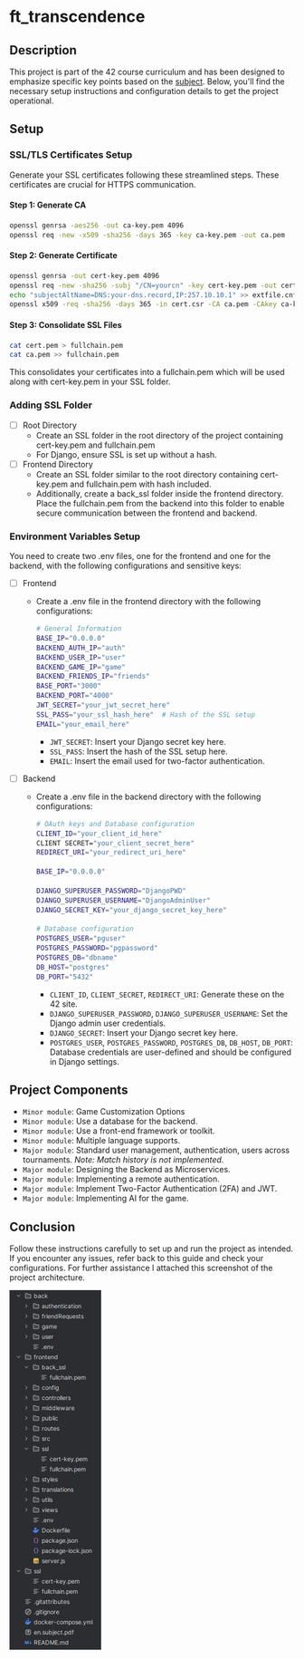 # ft_transcendence
## Description
This project is part of the 42 course curriculum and has been designed to emphasize specific key points based on the [subject](en.subject.pdf). Below, you'll find the necessary setup instructions and configuration details to get the project operational.

## Setup
### SSL/TLS Certificates Setup
Generate your SSL certificates following these streamlined steps. These certificates are crucial for HTTPS communication.
#### Step 1: Generate CA
```bash
openssl genrsa -aes256 -out ca-key.pem 4096
openssl req -new -x509 -sha256 -days 365 -key ca-key.pem -out ca.pem
```
#### Step 2: Generate Certificate
```bash
openssl genrsa -out cert-key.pem 4096
openssl req -new -sha256 -subj "/CN=yourcn" -key cert-key.pem -out cert.csr
echo "subjectAltName=DNS:your-dns.record,IP:257.10.10.1" >> extfile.cnf
openssl x509 -req -sha256 -days 365 -in cert.csr -CA ca.pem -CAkey ca-key.pem -out cert.pem -extfile extfile.cnf -CAcreateserial
```
#### Step 3: Consolidate SSL Files
```bash
cat cert.pem > fullchain.pem
cat ca.pem >> fullchain.pem
```
This consolidates your certificates into a fullchain.pem which will be used along with cert-key.pem in your SSL folder.

### Adding SSL Folder
- [ ] Root Directory
  - Create an SSL folder in the root directory of the project containing cert-key.pem and fullchain.pem
  - For Django, ensure SSL is set up without a hash.
- [ ] Frontend Directory
  - Create an SSL folder similar to the root directory containing cert-key.pem and fullchain.pem with hash included.
  - Additionally, create a back_ssl folder inside the frontend directory. Place the fullchain.pem from the backend into this folder to enable secure communication between the frontend and backend.

### Environment Variables Setup
You need to create two .env files, one for the frontend and one for the backend, with the following configurations and sensitive keys:

- [ ] Frontend
  - Create a .env file in the frontend directory with the following configurations:
    ```bash
    # General Information
    BASE_IP="0.0.0.0"
    BACKEND_AUTH_IP="auth"
    BACKEND_USER_IP="user"
    BACKEND_GAME_IP="game"
    BACKEND_FRIENDS_IP="friends"
    BASE_PORT="3000"
    BACKEND_PORT="4000"
    JWT_SECRET="your_jwt_secret_here"
    SSL_PASS="your_ssl_hash_here"  # Hash of the SSL setup
    EMAIL="your_email_here"
    ```
    - `JWT_SECRET`: Insert your Django secret key here.
    - `SSL_PASS`: Insert the hash of the SSL setup here.
    - `EMAIL`: Insert the email used for two-factor authentication.

- [ ] Backend
  - Create a .env file in the backend directory with the following configurations:
    ```bash
    # OAuth keys and Database configuration
    CLIENT_ID="your_client_id_here"
    CLIENT SECRET="your_client_secret_here"
    REDIRECT_URI="your_redirect_uri_here"
    
    BASE_IP="0.0.0.0"
    
    DJANGO_SUPERUSER_PASSWORD="DjangoPWD"
    DJANGO_SUPERUSER_USERNAME="DjangoAdminUser"
    DJANGO_SECRET_KEY="your_django_secret_key_here"
    
    # Database configuration
    POSTGRES_USER="pguser"
    POSTGRES_PASSWORD="pgpassword"
    POSTGRES_DB="dbname"
    DB_HOST="postgres"
    DB_PORT="5432"
    ```
    - `CLIENT_ID`, `CLIENT_SECRET`, `REDIRECT_URI`: Generate these on the 42 site.
    - `DJANGO_SUPERUSER_PASSWORD`, `DJANGO_SUPERUSER_USERNAME`: Set the Django admin user credentials.
    - `DJANGO_SECRET`: Insert your Django secret key here.
    - `POSTGRES_USER`, `POSTGRES_PASSWORD`, `POSTGRES_DB`, `DB_HOST`, `DB_PORT`: Database credentials are user-defined and should be configured in Django settings.

## Project Components
- `Minor module`: Game Customization Options
- `Minor module`: Use a database for the backend.
- `Minor module`: Use a front-end framework or toolkit.
- `Minor module`: Multiple language supports.
- `Major module`: Standard user management, authentication, users across tournaments. *Note: Match history is not implemented.*
- `Major module`: Designing the Backend as Microservices.
- `Major module`: Implementing a remote authentication.
- `Major module`: Implement Two-Factor Authentication (2FA) and JWT.
- `Major module`: Implementing AI for the game.

## Conclusion
Follow these instructions carefully to set up and run the project as intended. If you encounter any issues, refer back to this guide and check your configurations. For further assistance I attached this screenshot of the project architecture.

![Structure](Structure.png)